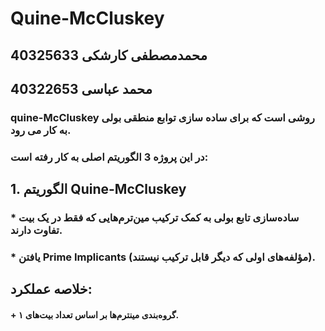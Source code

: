 # Quine-McCluskey
## محمدمصطفی کارشکی  40325633
## محمد عباسی  40322653
### quine-McCluskey روشی است که برای ساده سازی توابع منطقی بولی به کار می رود.
### در این پروژه 3 الگوریتم اصلی به کار رفته است:
## 1. الگوریتم Quine-McCluskey
### * ساده‌سازی تابع بولی به کمک ترکیب مین‌ترم‌هایی که فقط در یک بیت تفاوت دارند.
### * یافتن Prime Implicants (مؤلفه‌های اولی که دیگر قابل ترکیب نیستند).
## خلاصه عملکرد:
 #### + گروه‌بندی مینترم‌ها بر اساس تعداد بیت‌های ۱.
